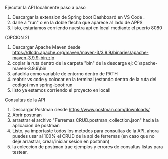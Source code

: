 Ejecutar la API localmente paso a paso

1. Descargar la extension de Spring boot Dashboard en VS Code .
2. darle a "run" o en la doble flecha que aparece al lado de APPS
3. listo, estariamos corriendo nuestra api en local mediante el puerto 8080

(OPCION 2)
1. Descargar Apache Maven desde https://dlcdn.apache.org/maven/maven-3/3.9.9/binaries/apache-maven-3.9.9-bin.zip
2. copiar la ruta dentro de la carpeta "bin" de la descarga ej: C:\apache-maven-3.9.9\bin
3. añadirla como variable de entorno dentro de PATH
4. reabrir vs code y colocar en la terminal (estando dentro de la ruta del codigo) mvn spring-boot:run
5. listo ya estamos corriendo el proyecto en local!


Consultas de la API

1. Descargar Postman desde https://www.postman.com/downloads/
2. Abrir postman
3. arrastrar el archivo "Ferremas CRUD.postman_collection.json" hacia la aplicacion de postman
4. Listo, ya importaste todos los metodos para consultas de la API, ahora puedes usar al 100% el CRUD de la api de ferremas (en caso que no deje arrastrar, crear/iniciar sesion en postman)
5. la coleccion de postman trae ejemplos y errores de consultas listas para testear.
